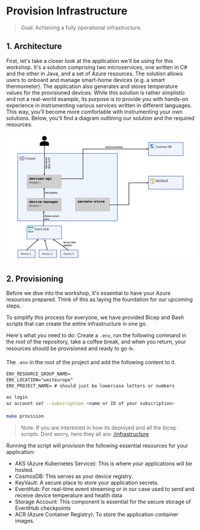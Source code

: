 # Provision Infrastructure

> Goal: Achieving a fully operational infrastructure.

<!-- - Utilize Bash and Bicep scripts for infrastructure installation containing: AKS, AppInsights, Log Analytics workspace, etc.
- Quick run through of each resource and its uses for the workshop -->

## 1. Architecture

First, let's take a closer look at the application we'll be using for this workshop. It's a solution comprising two microservices, one written in C# and the other in Java, and a set of Azure resources. The solution allows users to onboard and manage smart-home devices (e.g. a smart thermometer). The application also generates and stores temperature values for the provisioned devices. While this solution is rather simplistic and not a real-world example, its purpose is to provide you with hands-on experience in instrumenting various services written in different languages. This way, you'll become more comfortable with instrumenting your own solutions. Below, you'll find a diagram outlining our solution and the required resources.

![Architecture](solution-resources.jpg)

## 2. Provisioning

Before we dive into the workshop, it's essential to have your Azure resources prepared. Think of this as laying the foundation for our upcoming steps.

To simplify this process for everyone, we have provided Bicep and Bash scripts that can create the entire infrastructure in one go.

Here's what you need to do: Create a `.env`, run the following command in the root of the repository, take a coffee break, and when you return, your resources should be provisioned and ready to go ☕️.

The `.env` in the root of the project and add the following content to it.

```text
ENV_RESOURCE_GROUP_NAME=
ENV_LOCATION="westeurope"
ENV_PROJECT_NAME= # should just be lowercase letters or numbers
```

```sh
az login
az account set --subscription <name or ID of your subscription>

make provision
```

> Note: If you are interested in how its deployed and all the bicep scripts. Dont worry, here they all are: [/infrastructure](https://github.com/observability-lab-cse/observability-lab/tree/section/01-provision-infrastructure/infrastructure)

Running the script will provision the following essential resources for your application:

- AKS (Azure Kubernetes Service): This is where your applications will be hosted.
- CosmosDB: This serves as your device registry.
- KeyVault: A secure place to store your application secrets.
- EventHub: For real-time event streaming or in our case used to send and receive device temperature and health data
- Storage Account: This component is essential for the secure storage of EventHub checkpoints
- ACR (Azure Container Registry): To store the application container images.

